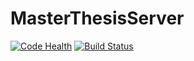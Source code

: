 # MasterThesisServer
[![Code Health](https://landscape.io/github/jvlomax/MasterThesisServer/master/landscape.png)](https://landscape.io/github/jvlomax/masterThesisServer/master)
[![Build Status](https://travis-ci.org/jvlomax/MasterThesisServer.svg?branch=master)](https://travis-ci.org/jvlomax/MaserThesisServer)